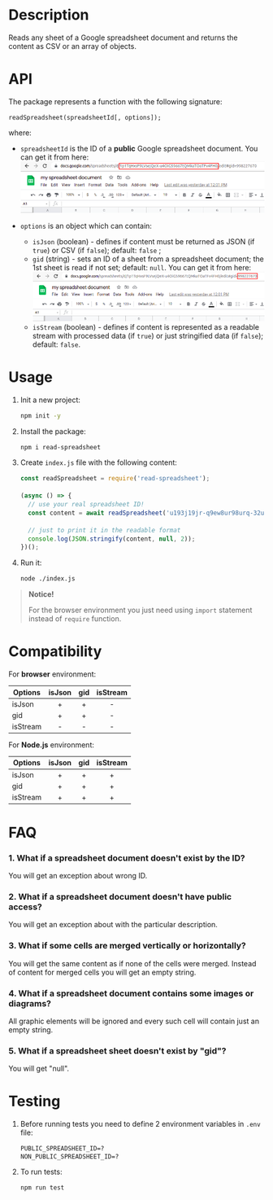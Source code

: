 # Description

Reads any sheet of a Google spreadsheet document and returns the content as CSV or an array of objects.

# API

The package represents a function with the following signature:

```
readSpreadsheet(spreadsheetId[, options]);
```

where:

- `spreadsheetId` is the ID of a **public** Google spreadsheet document. You can get it from here:
  ![screenshot of spreadsheetId](docs/screenshot1.png)

- `options` is an object which can contain:
    - `isJson` (boolean) - defines if content must be returned as JSON (if `true`) or CSV (if `false`); default: `false`
      ;
    - `gid` (string) - sets an ID of a sheet from a spreadsheet document; the 1st sheet is read if not set;
      default: `null`. You can get it from here:
      ![screenshot of gid](docs/screenshot2.png)
    - `isStream` (boolean) - defines if content is represented as a readable stream with processed data (if `true`) or
      just stringified data (if `false`); default: `false`.

# Usage

1. Init a new project:
   ```bash
   npm init -y
   ```

2. Install the package:
   ```bash
   npm i read-spreadsheet
   ```

3. Create `index.js` file with the following content:
   ```javascript
   const readSpreadsheet = require('read-spreadsheet');
   
   (async () => {
     // use your real spreadsheet ID!
     const content = await readSpreadsheet('u193j19jr-q9ew8ur98urq-32uruwr1h2k3h1k');
   
     // just to print it in the readable format
     console.log(JSON.stringify(content, null, 2));
   })();
   ```

4. Run it:
   ```bash
   node ./index.js
   ```

> **Notice!**
>
> For the browser environment you just need using `import` statement instead of `require` function.

# Compatibility

For **browser** environment:

| Options  | isJson | gid | isStream |
|----------|:------:|:---:|:--------:|
| isJson   |   +    |  +  |    -     |
| gid      |   +    |  +  |    -     |
| isStream |   -    |  -  |    -     |

For **Node.js** environment:

| Options  | isJson | gid | isStream |
|----------|:------:|:---:|:--------:|
| isJson   |   +    |  +  |    +     |
| gid      |   +    |  +  |    +     |
| isStream |   +    |  +  |    +     |

# FAQ

### 1. What if a spreadsheet document doesn't exist by the ID?

You will get an exception about wrong ID.

### 2. What if a spreadsheet document doesn't have public access?

You will get an exception about with the particular description.

### 3. What if some cells are merged vertically or horizontally?

You will get the same content as if none of the cells were merged. Instead of content for merged cells you will get an
empty string.

### 4. What if a spreadsheet document contains some images or diagrams?

All graphic elements will be ignored and every such cell will contain just an empty string.

### 5. What if a spreadsheet sheet doesn't exist by "gid"?

You will get "null".

# Testing

1. Before running tests you need to define 2 environment variables in `.env` file:
   ```
   PUBLIC_SPREADSHEET_ID=?
   NON_PUBLIC_SPREADSHEET_ID=?
   ```

2. To run tests:
   ```shell
   npm run test
   ```
